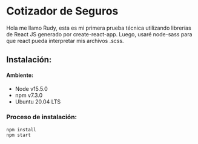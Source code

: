 # Cotizador de Seguros

Hola me llamo Rudy, esta es mi primera prueba técnica utilizando librerías de React JS generado por create-react-app.
Luego, usaré node-sass para que react pueda interpretar mis archivos .scss.


## Instalación:

#### Ambiente:
- Node v15.5.0
- npm v7.3.0
- Ubuntu 20.04 LTS

### Proceso de instalación:

    npm install
    npm start